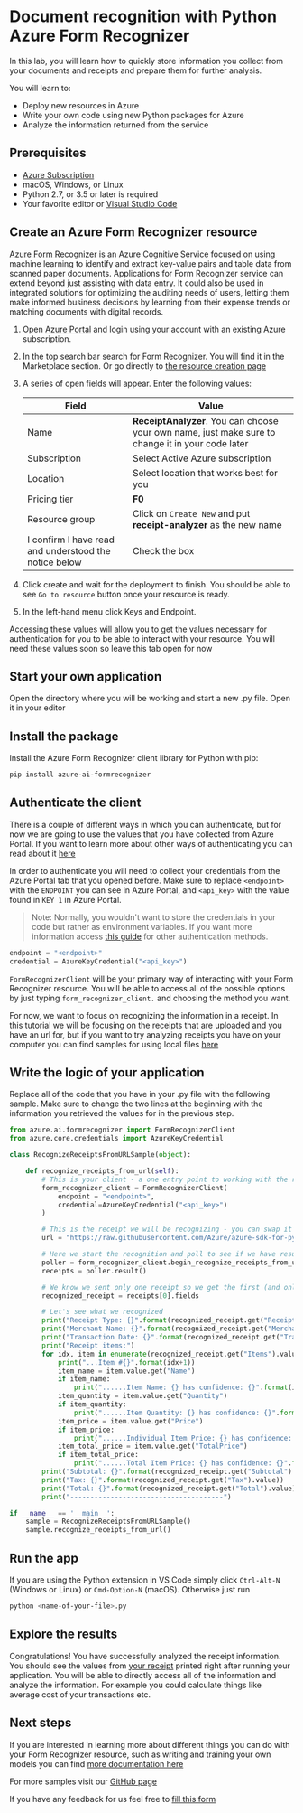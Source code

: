 # Document recognition with Python Azure Form Recognizer

In this lab, you will learn how to quickly store information you collect from your documents and receipts and prepare them for further analysis.

You will learn to:

- Deploy new resources in Azure
- Write your own code using new Python packages for Azure
- Analyze the information returned from the service

## Prerequisites

- [Azure Subscription](https://azure.microsoft.com/free/)
- macOS, Windows, or Linux
- Python 2.7, or 3.5 or later is required
- Your favorite editor or [Visual Studio Code](https://code.visualstudio.com/download)

## Create an Azure Form Recognizer resource

[Azure Form Recognizer](https://docs.microsoft.com/azure/cognitive-services/form-recognizer/) is an Azure Cognitive Service focused on using machine learning to identify and extract key-value pairs and table data from scanned paper documents. Applications for Form Recognizer service can extend beyond just assisting with data entry. It could also be used in integrated solutions for optimizing the auditing needs of users, letting them make informed business decisions by learning from their expense trends or matching documents with digital records.

1. Open [Azure Portal](https://portal.azure.com/) and login using your account with an existing Azure subscription.

1. In the top search bar search for Form Recognizer. You will find it in the Marketplace section. Or go directly to [the resource creation page](https://portal.azure.com/#create/Microsoft.CognitiveServicesFormRecognizer)

1. A series of open fields will appear. Enter the following values:

    | Field | Value |
    | --- | --- |
    | Name | **ReceiptAnalyzer**. You can choose your own name, just make sure to change it in your code later |
    | Subscription | Select Active Azure subscription |
    | Location | Select location that works best for you |
    | Pricing tier | **F0** |
    | Resource group | Click on `Create New` and put **receipt-analyzer** as the new name |
    | I confirm I have read and understood the notice below | Check the box|

1. Click create and wait for the deployment to finish. You should be able to see `Go to resource` button once your resource is ready.

1. In the left-hand menu click Keys and Endpoint.

Accessing these values will allow you to get the values necessary for authentication for you to be able to interact with your resource. You will need these values soon so leave this tab open for now

## Start your own application

Open the directory where you will be working and start a new .py file. Open it in your editor

## Install the package

Install the Azure Form Recognizer client library for Python with pip:

```bash
pip install azure-ai-formrecognizer
```

## Authenticate the client

There is a couple of different ways in which you can authenticate, but for now we are going to use the values that you have collected from Azure Portal. If you want to learn more about other ways of authenticating you can read about it [here](https://github.com/Azure/azure-sdk-for-python/tree/master/sdk/formrecognizer/azure-ai-formrecognizer#authenticate-the-client)

In order to authenticate you will need to collect your credentials from the Azure Portal tab that you opened before. Make sure to replace `<endpoint>` with the `ENDPOINT` you can see in Azure Portal, and `<api_key>` with the value found in `KEY 1` in Azure Portal.

> Note: Normally, you wouldn't want to store the credentials in your code but rather as environment variables. If you want more information access [this guide](https://github.com/Azure/azure-sdk-for-python/tree/master/sdk/formrecognizer/azure-ai-formrecognizer#types-of-credentials) for other authentication methods.

```python
endpoint = "<endpoint>"
credential = AzureKeyCredential("<api_key>")
```

`FormRecognizerClient` will be your primary way of interacting with your Form Recognizer resource. You will be able to access all of the possible options by just typing `form_recognizer_client.` and choosing the method you want.

For now, we want to focus on recognizing the information in a receipt. In this tutorial we will be focusing on the receipts that are uploaded and you have an url for, but if you want to try analyzing receipts you have on your computer you can find samples for using local files [here](https://github.com/Azure/azure-sdk-for-python/tree/master/sdk/formrecognizer/azure-ai-formrecognizer#recognize-receipts)

## Write the logic of your application

Replace all of the code that you have in your .py file with the following sample. Make sure to change the two lines at the beginning with the information you retrieved the values for in the previous step.

```python
from azure.ai.formrecognizer import FormRecognizerClient
from azure.core.credentials import AzureKeyCredential

class RecognizeReceiptsFromURLSample(object):

    def recognize_receipts_from_url(self):
        # This is your client - a one entry point to working with the resource
        form_recognizer_client = FormRecognizerClient(
            endpoint = "<endpoint>",
            credential=AzureKeyCredential("<api_key>")
        )

        # This is the receipt we will be recognizing - you can swap it with any other receipt url
        url = "https://raw.githubusercontent.com/Azure/azure-sdk-for-python/master/sdk/formrecognizer/azure-ai-formrecognizer/tests/sample_forms/receipt/contoso-receipt.png"

        # Here we start the recognition and poll to see if we have results available
        poller = form_recognizer_client.begin_recognize_receipts_from_url(receipt_url=url)
        receipts = poller.result()

        # We know we sent only one receipt so we get the first (and only) item in the list of returned results
        recognized_receipt = receipts[0].fields

        # Let's see what we recognized
        print("Receipt Type: {}".format(recognized_receipt.get("ReceiptType").value))
        print("Merchant Name: {}".format(recognized_receipt.get("MerchantName").value))
        print("Transaction Date: {}".format(recognized_receipt.get("TransactionDate").value))
        print("Receipt items:")
        for idx, item in enumerate(recognized_receipt.get("Items").value):
            print("...Item #{}".format(idx+1))
            item_name = item.value.get("Name")
            if item_name:
                print("......Item Name: {} has confidence: {}".format(item_name.value, item_name.confidence))
            item_quantity = item.value.get("Quantity")
            if item_quantity:
                print("......Item Quantity: {} has confidence: {}".format(item_quantity.value, item_quantity.confidence))
            item_price = item.value.get("Price")
            if item_price:
                print("......Individual Item Price: {} has confidence: {}".format(item_price.value, item_price.confidence))
            item_total_price = item.value.get("TotalPrice")
            if item_total_price:
                print("......Total Item Price: {} has confidence: {}".format(item_total_price.value, item_total_price.confidence))
        print("Subtotal: {}".format(recognized_receipt.get("Subtotal").value))
        print("Tax: {}".format(recognized_receipt.get("Tax").value))
        print("Total: {}".format(recognized_receipt.get("Total").value))
        print("--------------------------------------")

if __name__ == '__main__':
    sample = RecognizeReceiptsFromURLSample()
    sample.recognize_receipts_from_url()
```

## Run the app

If you are using the Python extension in VS Code simply click `Ctrl-Alt-N` (Windows or Linux) or `Cmd-Option-N` (macOS). Otherwise just run

```bash
python <name-of-your-file>.py
```

## Explore the results

Congratulations! You have successfully analyzed the receipt information. You should see the values from [your receipt](https://raw.githubusercontent.com/Azure/azure-sdk-for-python/master/sdk/formrecognizer/azure-ai-formrecognizer/tests/sample_forms/receipt/contoso-receipt.png) printed right after running your application. You will be able to directly access all of the information and analyze the information. For example you could calculate things like average cost of your transactions etc.

## Next steps

If you are interested in learning more about different things you can do with your Form Recognizer resource, such as writing and training your own models you can find [more documentation here](https://docs.microsoft.com/azure/cognitive-services/form-recognizer/)

For more samples visit our [GitHub page](https://github.com/Azure/azure-sdk-for-python/tree/master/sdk/formrecognizer/azure-ai-formrecognizer#more-sample-code)

If you have any feedback for us feel free to [fill this form](https://aka.ms/FR_SDK_v1_feedback)
